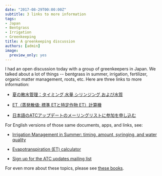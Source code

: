 ```yaml
---
date: "2017-08-29T00:00:00Z"
subtitle: 3 links to more information
tags:
- Japan
- Bentgrass
- Irrigation
- Greenkeeping
title: A greenkeeping discussion
authors: [admin]
image:
  preview_only: yes
---
```


I had an open discussion today with a group of greenkeepers in Japan. We talked about a lot of things -- bentgrass in summer, irrigation, fertilizer, organic matter management, roots, etc. Here are three links to more information:

* [夏の散水管理：タイミング,水量,シリンジング,および水質](http://www.files.asianturfgrass.com/201306_summer_irrigation_jp.pdf)

* [ET（蒸発散値: 標準 ETと特定作物 ET）計算機](https://asianturfgrass.shinyapps.io/et_calc_jp/)

* [日本語のATCアップデートのメーリングリストに参加を申し込む](http://www.subscribepage.com/atcupdate_jp)

For English versions of those same documents, apps, and links, see:

* [Irrigation Management in Summer: timing, amount, syringing, and water quality](http://www.files.asianturfgrass.com/201306_summer_irrigation.pdf)

* [Evapotranspiration (ET) calculator](https://asianturfgrass.shinyapps.io/ET_calculator/)

* [Sign up for the ATC updates mailing list](http://www.subscribepage.com/atcupdate)

For even more about these topics, please see [these books](http://www.asianturfgrass.com/books/).
